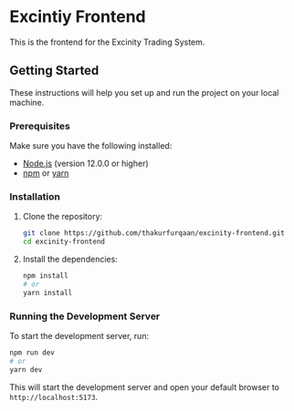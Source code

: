 # Excintiy Frontend

This is the frontend for the Excinity Trading System.

## Getting Started

These instructions will help you set up and run the project on your local machine.

### Prerequisites

Make sure you have the following installed:

- [Node.js](https://nodejs.org/) (version 12.0.0 or higher)
- [npm](https://www.npmjs.com/) or [yarn](https://yarnpkg.com/)

### Installation

1. Clone the repository:

    ```sh
    git clone https://github.com/thakurfurqaan/excinity-frontend.git
    cd excinity-frontend
    ```

2. Install the dependencies:

    ```sh
    npm install
    # or
    yarn install
    ```

### Running the Development Server

To start the development server, run:

```sh
npm run dev
# or
yarn dev
```

This will start the development server and open your default browser to `http://localhost:5173`.

